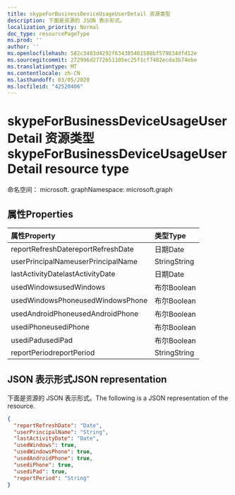 ```yaml
---
title: skypeForBusinessDeviceUsageUserDetail 资源类型
description: 下面是资源的 JSON 表示形式。
localization_priority: Normal
doc_type: resourcePageType
ms.prod: ''
author: ''
ms.openlocfilehash: 582c3483d4292f634385461508bf579834dfd12e
ms.sourcegitcommit: 272996d2772b51105ec25f1cf7482ecda3b74ebe
ms.translationtype: MT
ms.contentlocale: zh-CN
ms.lasthandoff: 03/05/2020
ms.locfileid: "42520406"
---
```

# <a name="skypeforbusinessdeviceusageuserdetail-resource-type"></a><span data-ttu-id="7e1cb-103">skypeForBusinessDeviceUsageUserDetail 资源类型</span><span class="sxs-lookup"><span data-stu-id="7e1cb-103">skypeForBusinessDeviceUsageUserDetail resource type</span></span>

<span data-ttu-id="7e1cb-104">命名空间： microsoft. graph</span><span class="sxs-lookup"><span data-stu-id="7e1cb-104">Namespace: microsoft.graph</span></span>

## <a name="properties"></a><span data-ttu-id="7e1cb-105">属性</span><span class="sxs-lookup"><span data-stu-id="7e1cb-105">Properties</span></span>

| <span data-ttu-id="7e1cb-106">属性</span><span class="sxs-lookup"><span data-stu-id="7e1cb-106">Property</span></span>          | <span data-ttu-id="7e1cb-107">类型</span><span class="sxs-lookup"><span data-stu-id="7e1cb-107">Type</span></span>    |
| :---------------- | :------ |
| <span data-ttu-id="7e1cb-108">reportRefreshDate</span><span class="sxs-lookup"><span data-stu-id="7e1cb-108">reportRefreshDate</span></span> | <span data-ttu-id="7e1cb-109">日期</span><span class="sxs-lookup"><span data-stu-id="7e1cb-109">Date</span></span>    |
| <span data-ttu-id="7e1cb-110">userPrincipalName</span><span class="sxs-lookup"><span data-stu-id="7e1cb-110">userPrincipalName</span></span> | <span data-ttu-id="7e1cb-111">String</span><span class="sxs-lookup"><span data-stu-id="7e1cb-111">String</span></span>  |
| <span data-ttu-id="7e1cb-112">lastActivityDate</span><span class="sxs-lookup"><span data-stu-id="7e1cb-112">lastActivityDate</span></span>  | <span data-ttu-id="7e1cb-113">日期</span><span class="sxs-lookup"><span data-stu-id="7e1cb-113">Date</span></span>    |
| <span data-ttu-id="7e1cb-114">usedWindows</span><span class="sxs-lookup"><span data-stu-id="7e1cb-114">usedWindows</span></span>       | <span data-ttu-id="7e1cb-115">布尔</span><span class="sxs-lookup"><span data-stu-id="7e1cb-115">Boolean</span></span> |
| <span data-ttu-id="7e1cb-116">usedWindowsPhone</span><span class="sxs-lookup"><span data-stu-id="7e1cb-116">usedWindowsPhone</span></span>  | <span data-ttu-id="7e1cb-117">布尔</span><span class="sxs-lookup"><span data-stu-id="7e1cb-117">Boolean</span></span> |
| <span data-ttu-id="7e1cb-118">usedAndroidPhone</span><span class="sxs-lookup"><span data-stu-id="7e1cb-118">usedAndroidPhone</span></span>  | <span data-ttu-id="7e1cb-119">布尔</span><span class="sxs-lookup"><span data-stu-id="7e1cb-119">Boolean</span></span> |
| <span data-ttu-id="7e1cb-120">usediPhone</span><span class="sxs-lookup"><span data-stu-id="7e1cb-120">usediPhone</span></span>        | <span data-ttu-id="7e1cb-121">布尔</span><span class="sxs-lookup"><span data-stu-id="7e1cb-121">Boolean</span></span> |
| <span data-ttu-id="7e1cb-122">usediPad</span><span class="sxs-lookup"><span data-stu-id="7e1cb-122">usediPad</span></span>          | <span data-ttu-id="7e1cb-123">布尔</span><span class="sxs-lookup"><span data-stu-id="7e1cb-123">Boolean</span></span> |
| <span data-ttu-id="7e1cb-124">reportPeriod</span><span class="sxs-lookup"><span data-stu-id="7e1cb-124">reportPeriod</span></span>      | <span data-ttu-id="7e1cb-125">String</span><span class="sxs-lookup"><span data-stu-id="7e1cb-125">String</span></span>  |

## <a name="json-representation"></a><span data-ttu-id="7e1cb-126">JSON 表示形式</span><span class="sxs-lookup"><span data-stu-id="7e1cb-126">JSON representation</span></span>

<span data-ttu-id="7e1cb-127">下面是资源的 JSON 表示形式。</span><span class="sxs-lookup"><span data-stu-id="7e1cb-127">The following is a JSON representation of the resource.</span></span>

<!-- {
  "blockType": "resource",
  "@odata.type": "microsoft.graph.skypeForBusinessDeviceUsageUserDetail"
} -->

```json
{
  "reportRefreshDate": "Date", 
  "userPrincipalName": "String", 
  "lastActivityDate": "Date", 
  "usedWindows": true, 
  "usedWindowsPhone": true, 
  "usedAndroidPhone": true, 
  "usediPhone": true, 
  "usediPad": true, 
  "reportPeriod": "String"
}
```
